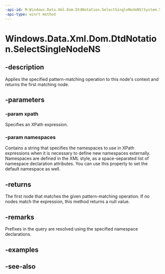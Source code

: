 ```yaml
---
-api-id: M:Windows.Data.Xml.Dom.DtdNotation.SelectSingleNodeNS(System.String,System.Object)
-api-type: winrt method
---
```


<!-- Method syntax
public Windows.Data.Xml.Dom.IXmlNode SelectSingleNodeNS(System.String xpath, System.Object namespaces)
-->

# Windows.Data.Xml.Dom.DtdNotation.SelectSingleNodeNS

## -description
Applies the specified pattern-matching operation to this node's context and returns the first matching node.

## -parameters
### -param xpath
Specifies an XPath expression.

### -param namespaces
Contains a string that specifies the namespaces to use in XPath expressions when it is necessary to define new namespaces externally. Namespaces are defined in the XML style, as a space-separated list of namespace declaration attributes. You can use this property to set the default namespace as well.

## -returns
The first node that matches the given pattern-matching operation. If no nodes match the expression, this method returns a null value.

## -remarks
Prefixes in the query are resolved using the specified namespace declarations.

## -examples

## -see-also
